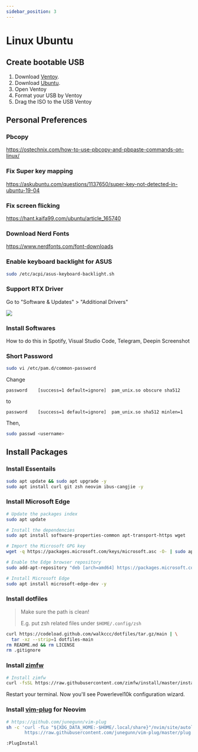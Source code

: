 ```yaml
---
sidebar_position: 3
---
```


# Linux Ubuntu

## Create bootable USB

1. Download [Ventoy](https://www.ventoy.net/en/index.html).
2. Download [Ubuntu](https://ubuntu.com/download/desktop).
3. Open Ventoy
4. Format your USB by Ventoy
5. Drag the ISO to the USB Ventoy

## Personal Preferences

### Pbcopy

https://ostechnix.com/how-to-use-pbcopy-and-pbpaste-commands-on-linux/

### Fix Super key mapping

https://askubuntu.com/questions/1137650/super-key-not-detected-in-ubuntu-19-04

### Fix screen flicking

https://hant.kaifa99.com/ubuntu/article_165740

### Download Nerd Fonts

https://www.nerdfonts.com/font-downloads

### Enable keyboard backlight for ASUS

```bash
sudo /etc/acpi/asus-keyboard-backlight.sh
```

### Support RTX Driver

Go to "Software & Updates" > "Additional Drivers"

![](https://i.imgur.com/0qb0Dz0.png)

### Install Softwares

How to do this in Spotify, Visual Studio Code, Telegram, Deepin Screenshot

### Short Password

```bash
sudo vi /etc/pam.d/common-password
```

Change

```
password    [success=1 default=ignore]  pam_unix.so obscure sha512
```

to

```
password    [success=1 default=ignore]  pam_unix.so sha512 minlen=1
```

Then,

```bash
sudo passwd <username>
```

## Install Packages

### Install Essentails

```bash
sudo apt update && sudo apt upgrade -y
sudo apt install curl git zsh neovim ibus-cangjie -y
```

### Install Microsoft Edge

```bash
# Update the packages index
sudo apt update

# Install the dependencies
sudo apt install software-properties-common apt-transport-https wget

# Import the Microsoft GPG key
wget -q https://packages.microsoft.com/keys/microsoft.asc -O- | sudo apt-key add -

# Enable the Edge browser repository
sudo add-apt-repository "deb [arch=amd64] https://packages.microsoft.com/repos/edge stable main"

# Install Microsoft Edge
sudo apt install microsoft-edge-dev -y
```

### Install dotfiles

> Make sure the path is clean!
>
> E.g. put zsh related files under `$HOME/.config/zsh`

```bash
curl https://codeload.github.com/walkccc/dotfiles/tar.gz/main | \
  tar -xz --strip=1 dotfiles-main
rm README.md && rm LICENSE
rm .gitignore
```

### Install [**zimfw**](https://github.com/zimfw/zimfw)

```bash
# Install zimfw
curl -fsSL https://raw.githubusercontent.com/zimfw/install/master/install.zsh | zsh
```

Restart your terminal. Now you'll see Powerlevel10k configuration wizard.

### Install [vim-plug](https://github.com/junegunn/vim-plug) for Neovim

```bash
# https://github.com/junegunn/vim-plug
sh -c 'curl -fLo "${XDG_DATA_HOME:-$HOME/.local/share}"/nvim/site/autoload/plug.vim --create-dirs \
       https://raw.githubusercontent.com/junegunn/vim-plug/master/plug.vim'
```

```
:PlugInstall
```
